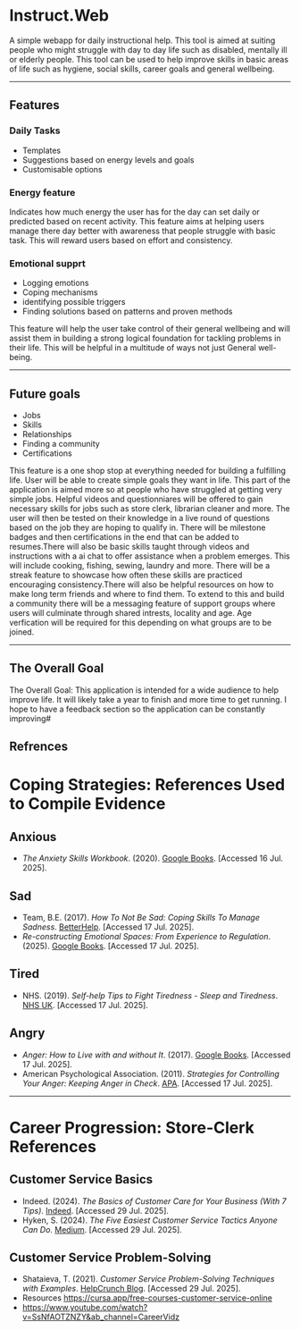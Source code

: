 # Instruct.Web

A simple webapp for daily instructional help. This tool is aimed at suiting people who might struggle with day to day life such as disabled, mentally ill or elderly people. This tool can be used to help improve skills in basic areas of life such as hygiene, social skills, career goals and general wellbeing.

---

## Features

### Daily Tasks
- Templates
- Suggestions based on energy levels and goals
- Customisable options

### Energy feature
Indicates how much energy the user has for the day can set daily or predicted based on recent activity.
This feature aims at helping users manage there day better with awareness that people struggle with basic task. This will reward users based on effort and consistency.

### Emotional supprt
- Logging emotions
- Coping mechanisms
- identifying possible triggers
- Finding solutions based on patterns and proven methods

This feature will help the user take control of their general wellbeing and will assist them in building a strong logical foundation for tackling problems in their life. This will be helpful in a multitude of ways not just General well-being.

---

## Future goals
- Jobs
- Skills
- Relationships
- Finding a community
- Certifications

This feature is a one shop stop at everything needed for building a fulfilling life. User will be able to create simple goals they want in life. This part of the application is aimed more so at people who have struggled at getting very simple jobs. Helpful videos and questionniares will be offered to gain necessary skills for jobs such as store clerk, librarian cleaner and more. The user will then be tested on their knowledge in a live round of questions based on the job they are hoping to qualify in. There will be milestone badges and then certifications in the end that can be added to resumes.There will also be basic skills taught through videos and instructions with a ai chat to offer assistance when a problem emerges. This will include cooking, fishing, sewing, laundry and more. There will be a streak feature to showcase how often these skills are practiced encouraging consistency.There will also be helpful resources on how to make long term friends and where to find them. To extend to this and build a community there will be a messaging feature of support groups where users will culminate through shared intrests, locality and age. Age verfication will be required for this depending on what groups are to be joined.

---

## The Overall Goal

The Overall Goal: This application is intended for a wide audience to help improve life. It will likely take a year to finish and more time to get running. I hope to have a feedback section so the application can be constantly improving#

## Refrences
# Coping Strategies: References Used to Compile Evidence

##  Anxious  
- *The Anxiety Skills Workbook*. (2020). [Google Books](https://books.google.ie/books?hl=en&lr=&id=he-0DwAAQBAJ&oi=fnd&pg=PT10&ots=aKwbveUTt1&sig=2khzNMMSofboKqDJOSfWxSLjLdc&redir_esc=y#v=onepage&q&f=false). [Accessed 16 Jul. 2025].

##  Sad  
- Team, B.E. (2017). *How To Not Be Sad: Coping Skills To Manage Sadness*. [BetterHelp](https://www.betterhelp.com/advice/how-to/learning-how-to-not-be-sad-coping-mechanisms/). [Accessed 17 Jul. 2025].  
- *Re-constructing Emotional Spaces: From Experience to Regulation*. (2025). [Google Books](https://books.google.ie/books?hl=en&lr=&id=uLe2fJRHQGoC&oi=fnd&pg=PA121&dq=dealing+with+sadness&ots=m4sfs7v-55&sig=_tBaIdU8aqYYGyfQMCXJbbG94UA&redir_esc=y#v=onepage&q=dealing%20with%20sadness&f=false). [Accessed 17 Jul. 2025].

##  Tired  
- NHS. (2019). *Self-help Tips to Fight Tiredness - Sleep and Tiredness*. [NHS UK](https://www.nhs.uk/live-well/sleep-and-tiredness/self-help-tips-to-fight-fatigue/). [Accessed 17 Jul. 2025].

##  Angry  
- *Anger: How to Live with and without It*. (2017). [Google Books](https://books.google.ie/books?hl=en&lr=&id=TsdBDAAAQBAJ&oi=fnd&pg=PA1&dq=dealing+with+anger&ots=p3covhKKjw&sig=J2sXpCkYINl0Xqbj7Ym7P57LqX4&redir_esc=y#v=onepage&q=dealing%20with%20anger&f=false). [Accessed 17 Jul. 2025].  
- American Psychological Association. (2011). *Strategies for Controlling Your Anger: Keeping Anger in Check*. [APA](https://www.apa.org/topics/anger/strategies-controlling). [Accessed 17 Jul. 2025].



---

#  Career Progression: Store-Clerk References

##  Customer Service Basics  
- Indeed. (2024). *The Basics of Customer Care for Your Business (With 7 Tips)*. [Indeed](https://www.indeed.com/hire/c/info/customer-care). [Accessed 29 Jul. 2025].  
- Hyken, S. (2024). *The Five Easiest Customer Service Tactics Anyone Can Do*. [Medium](https://hyken.medium.com/the-five-easiest-customer-service-tactics-anyone-can-do-431ca7a85bf3). [Accessed 29 Jul. 2025].

##  Customer Service Problem-Solving  
- Shataieva, T. (2021). *Customer Service Problem-Solving Techniques with Examples*. [HelpCrunch Blog](https://helpcrunch.com/blog/customer-service-problem-solving/). [Accessed 29 Jul. 2025].
- Resources https://cursa.app/free-courses-customer-service-online
- https://www.youtube.com/watch?v=SsNfAOTZNZY&ab_channel=CareerVidz



